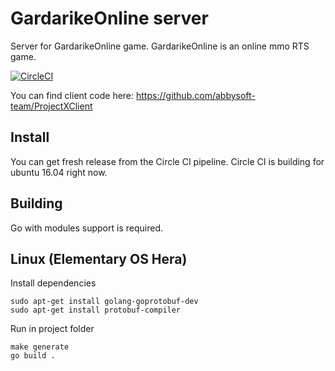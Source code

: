 # GardarikeOnline server
Server for GardarikeOnline game. 
GardarikeOnline is an online mmo RTS game.

[![CircleCI](https://circleci.com/gh/abbysoft-team/ProjectXServer.svg?style=svg)](https://app.circleci.com/pipelines/github/abbysoft-team/ProjectXServer)

You can find client code here: https://github.com/abbysoft-team/ProjectXClient 

## Install

You can get fresh release from the Circle CI pipeline. Circle CI is building for ubuntu 16.04 right now.

## Building

Go with modules support is required.

## Linux (Elementary OS Hera) 

Install dependencies
```
sudo apt-get install golang-goprotobuf-dev
sudo apt-get install protobuf-compiler
```

Run in project folder
```
make generate
go build .
```

